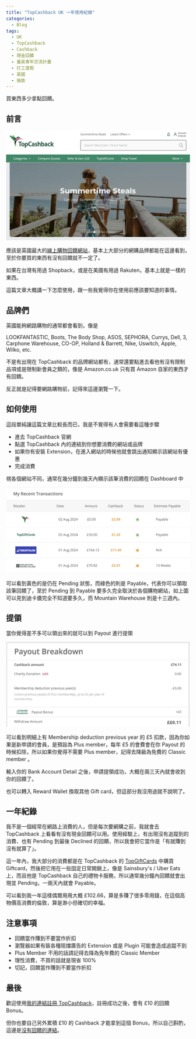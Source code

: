 ```yaml
---
title: "TopCashback UK 一年使用紀錄"
categories:
  - Blog
tags:
  - UK
  - TopCashback
  - Cashback
  - 現金回饋
  - 臺英青年交流計畫
  - 打工度假
  - 英國
  - 倫敦
---
```


買東西多少拿點回饋。


## 前言

![TCB cover](/assets/images/20240807/tcb-cover.jpeg)

應該是英國最大的[線上購物回饋網站][my-tcb-link]，基本上大部分的網購品牌都能在這邊看到，至於你要買的東西有沒有回饋就不一定了。

如果在台灣有用過 Shopback，或是在美國有用過 Rakuten，基本上就是一樣的東西。

這篇文章大概講一下怎麼使用，跟一些我覺得你在使用前應該要知道的事情。


## 品牌們

英國能夠網路購物的通常都會看到，像是

LOOKFANTASTIC, Boots, The Body Shop, ASOS, SEPHORA, Currys, Dell, 3, Carphone Warehouse, CO-OP, Holland & Barrett, Nike, Uswitch, Apple, Wilko, etc.

不是有出現在 TopCashback 的品牌網站都有，通常還要點進去看他有沒有限制品項或是限制新會員之類的，像是 Amazon.co.uk 只有買 Amazon 自家的東西才有回饋。

反正就是記得要網路購物前，記得來這邊瀏覽一下。


## 如何使用

這段單純讓這篇文章比較長而已，我是不覺得有人會需要看這種步驟

- 進去 TopCashback 官網
- 點選 TopCashback 內的連結到你想要消費的網站或品牌
- 如果你有安裝 Extension，在進入網站的時候他就會跳出通知顯示該網站有優惠
- 完成消費

視各個網站不同，通常在幾分鐘到幾天內顯示該筆消費的回饋在 Dashboard 中

![Transactions](/assets/images/20240807/tcb-transactions.jpeg)

可以看到黃色的是仍在 Pending 狀態，而綠色的則是 Payable，代表你可以領取該筆回饋了，至於 Pending 到 Payable 要多久完全取決於各個購物網站，如上圖可以見到迪卡儂完全不知道要多久，而 Mountain Warehouse 則是十三週內。


## 提領

當你覺得差不多可以領出來的就可以到 Payout 進行提領

![Payout](/assets/images/20240807/tcb-payout.jpeg)

可以看到明細上有 Membership deduction previous year 的 £5 扣款，因為你如果是新申請的會員，是預設為 Plus member，每年 £5 的會費會在你 Payout 的時候扣除，所以如果你覺得不需要 Plus member，記得去降級為免費的 Classic member 。

輸入你的 Bank Account Detail 之後，申請提領成功，大概在兩三天內就會收到你的回饋了。

也可以轉入 Reward Wallet 換取其他 Gift card，但這部分我沒用過就不說明了。


## 一年紀錄

我不是一個經常在網路上消費的人，但是每次要網購之前，我就會去 TopCashback 上看看有沒有現金回饋可以用。使用經驗上，有出現沒有追蹤到的消費、也有 Pending 到最後 Declined 的回饋，所以我會把它當作是「有就賺到沒有就算了」。

這一年內，我大部分的消費都是在 TopCashback 的 [TopGiftCards][tgc-link] 中購買 Giftcard，然後把它用在一些固定日常開銷上，像是 Sainsbury's / Uber Eats 上，而且他是 TopCashback 自己的禮物卡服務，所以通常幾分鐘內回饋就會出現並 Pending，一兩天內就會 Payable。

可以看到我一年這樣偶爾用用大概 £102.66，算是多賺了很多零用錢，在這個高物價高消費的倫敦，算是渺小但確切的幸福。


## 注意事項

- 回饋當作賺到不要當作折扣
- 瀏覽器如果有裝各種阻擋廣告的 Extension 或是 Plugin 可能會造成追蹤不到
- Plus Member 不用的話請記得去降為免年費的 Classic Member
- 理性消費，不買的話就是現省 100%
- 切記，回饋當作賺到不要當作折扣


## 最後

歡迎使用[我的連結註冊 TopCashback][my-tcb-link]，註冊成功之後，會有 £10 的回饋 Bonus。

但你也要自己另外累積 £10 的 Cashback 才能拿到這個 Bonus，所以自己斟酌，這邊是[沒有回饋的連結][tcb-link]。




[my-tcb-link]:                https://www.topcashback.co.uk/ref/vincenttcb
[tcb-link]:                   https://www.topcashback.co.uk/
[tgc-link]:                   https://www.topcashback.co.uk/top-gift-cards/